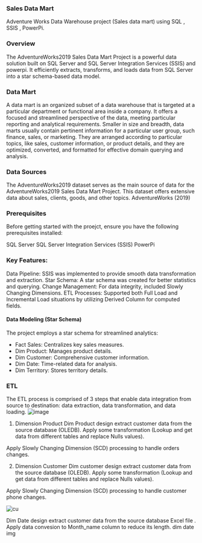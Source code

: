 ### Sales Data Mart
Adventure Works Data Warehouse project (Sales data mart) using SQL , SSIS , PowerPi.

### Overview
The AdventureWorks2019 Sales Data Mart Project is a powerful data solution built on SQL Server and SQL Server Integration Services (SSIS) and powerpi.
It efficiently extracts, transforms, and loads data from SQL Server into a star schema-based data model.

### Data Mart
A data mart is an organized subset of a data warehouse that is targeted at a particular department or functional area inside a company.
It offers a focused and streamlined perspective of the data, meeting particular reporting and analytical requirements. Smaller in size and breadth, 
data marts usually contain pertinent information for a particular user group, such finance, sales, or marketing. They are arranged according to particular topics, 
like sales, customer information, or product details, and they are optimized, converted, and formatted for effective domain querying and analysis.

### Data Sources
The AdventureWorks2019 dataset serves as the main source of data for the AdventureWorks2019 Sales Data Mart Project. 
This dataset offers extensive data about sales, clients, goods, and other topics. AdventureWorks (2019)

### Prerequisites
Before getting started with the proejct, ensure you have the following prerequisites installed:

SQL Server
SQL Server Integration Services (SSIS)
PowerPi

 ### Key Features:
Data Pipeline: SSIS was implemented to provide smooth data transformation and extraction.
Star Schema: A star schema was created for better statistics and querying.
Change Management: For data integrity, included Slowly Changing Dimensions.
ETL Processes: Supported both Full Load and Incremental Load situations by utilizing Derived Column for computed fields.

#### Data Modeling (Star Schema)
The project employs a star schema for streamlined analytics:

- Fact Sales: Centralizes key sales measures.
- Dim Product: Manages product details.
- Dim Customer: Comprehensive customer information.
- Dim Date: Time-related data for analysis.
- Dim Territory: Stores territory details.

### ETL
The ETL process is comprised of 3 steps that enable data integration from source to destination: data extraction, data transformation, and data loading.
![image](https://github.com/user-attachments/assets/970f2bbe-39e9-4932-b95f-bacf5ad6493a)

1. Dimension Product
Dim Product design extract customer data from the source database (OLEDB). Apply some transformation (Lookup and get data from different tables and replace Nulls values).

Apply Slowly Changing Dimension (SCD) processing to handle orders changes.


2. Dimension Customer
Dim customer design extract customer data from the source database (OLEDB). Apply some transformation (Lookup and get data from different tables and replace Nulls values).

Apply Slowly Changing Dimension (SCD) processing to handle customer phone changes.

![cu](https://github.com/user-attachments/assets/d8ed6ac1-a345-47b2-8045-06faadafc69c)

Dim Date design extract customer data from the source database Excel file . Apply data convesion to Month_name column to reduce its length. dim date img


